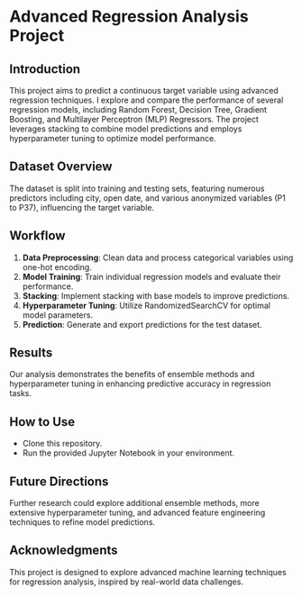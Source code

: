 # Advanced Regression Analysis Project

## Introduction
This project aims to predict a continuous target variable using advanced regression techniques. I explore and compare the performance of several regression models, including Random Forest, Decision Tree, Gradient Boosting, and Multilayer Perceptron (MLP) Regressors. The project leverages stacking to combine model predictions and employs hyperparameter tuning to optimize model performance.


## Dataset Overview
The dataset is split into training and testing sets, featuring numerous predictors including city, open date, and various anonymized variables (P1 to P37), influencing the target variable.

## Workflow
1. **Data Preprocessing**: Clean data and process categorical variables using one-hot encoding.
2. **Model Training**: Train individual regression models and evaluate their performance.
3. **Stacking**: Implement stacking with base models to improve predictions.
4. **Hyperparameter Tuning**: Utilize RandomizedSearchCV for optimal model parameters.
5. **Prediction**: Generate and export predictions for the test dataset.

## Results
Our analysis demonstrates the benefits of ensemble methods and hyperparameter tuning in enhancing predictive accuracy in regression tasks.

## How to Use
- Clone this repository.
- Run the provided Jupyter Notebook in your environment.

## Future Directions
Further research could explore additional ensemble methods, more extensive hyperparameter tuning, and advanced feature engineering techniques to refine model predictions.

## Acknowledgments
This project is designed to explore advanced machine learning techniques for regression analysis, inspired by real-world data challenges.

